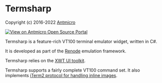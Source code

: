 # Termsharp

Copyright (c) 2016-2022 [Antmicro](https://antmicro.com)

[![View on Antmicro Open Source Portal](https://img.shields.io/badge/View%20on-Antmicro%20Open%20Source%20Portal-332d37?style=flat-square)](https://opensource.antmicro.com/projects/TermSharp) 

Termsharp is a feature-rich VT100 terminal emulator widget, written in C#.

It is developed as part of the [Renode](https://www.renode.io) emulation framework.

Termsharp relies on the [XWT UI toolkit](https://github.com/mono/xwt).

Termsharp supports a fairly complete VT100 command set.
It also implements [iTerm2 protocol for handling inline images](https://iterm2.com/documentation-images.html).
